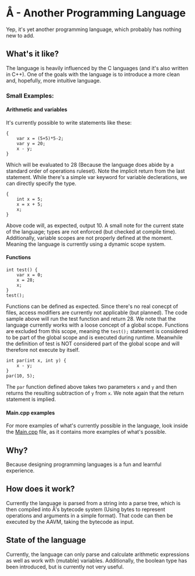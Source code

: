 # Å - Another Programming Language
Yep, it's yet another programming language, which probably has nothing new to add.
## What's it like?
The language is heavily influenced by the C languages (and it's also written in C++).
One of the goals with the language is to introduce a more clean and, hopefully, more intuitive language.
### Small Examples:
#### Arithmetic and variables
It's currently possible to write statements like these:
```
{ 
    var x = (5+5)*5-2; 
    var y = 20; 
    x - y; 
}
```
Which will be evaluated to 28 (Because the language does abide by a standard order of operations ruleset). Note the implicit return from the last statement. While there's a simple var keyword for variable declerations, we can directly specify the type.
```
{ 
    int x = 5; 
    x = x + 5; 
    x; 
}
```
Above code will, as expected, output 10. A small note for the current state of the language; types are not enforced (but checked at compile time). Additionally, variable scopes are not properly defined at the moment. Meaning the language is currently using a dynamic scope system.
#### Functions
```
int test() {
    var x = 0;
    x = 28;
    x;
}
test();
```
Functions can be defined as expected. Since there's no real conecpt of files, access modifiers are currently not applicable (but planned). The code sample above will run the test function and return 28. We note that the language currently works with a loose concept of a global scope. Functions are excluded from this scope, meaning the `test();` statement is considered to be part of the global scope and is executed during runtime. Meanwhile the definition of test is NOT considered part of the global scope and will therefore not execute by itself.
```
int par(int x, int y) { 
    x - y; 
} 
par(10, 5);
```
The `par` function defined above takes two parameters `x` and `y` and then returns the resulting subtraction of `y` from `x`. We note again that the return statement is implied.
#### Main.cpp examples
For more examples of what's currently possible in the language, look inside the [Main.cpp](Main.cpp) file, as it contains more examples of what's possible.
## Why?
Because designing programming languages is a fun and learnful experience.
## How does it work?
Currently the language is parsed from a string into a parse tree, which is then compiled into Å's bytecode system (Using bytes to represent operations and arguments in a simple format).
That code can then be executed by the AAVM, taking the bytecode as input.
## State of the language
Currently, the language can only parse and calculate arithmetic expressions as well as work with (mutable) variables. Additionally, the boolean type has been introduced, but is currently not very useful.